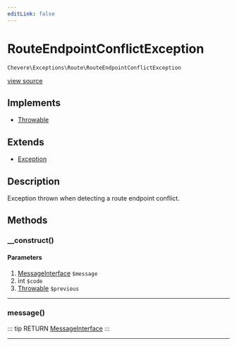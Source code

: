 ```yaml
---
editLink: false
---
```


# RouteEndpointConflictException

`Chevere\Exceptions\Route\RouteEndpointConflictException`

[view source](https://github.com/chevere/chevere/blob/master/exceptions/Route/RouteEndpointConflictException.php)

## Implements

- [Throwable](https://www.php.net/manual/class.throwable)

## Extends

- [Exception](../Core/Exception.md)

## Description

Exception thrown when detecting a route endpoint conflict.

## Methods

### __construct()

#### Parameters

1. [MessageInterface](../../Interfaces/Message/MessageInterface.md) `$message`
2. int `$code`
3. [Throwable](https://www.php.net/manual/class.throwable) `$previous`

---

### message()

::: tip RETURN
[MessageInterface](../../Interfaces/Message/MessageInterface.md)
:::

---
